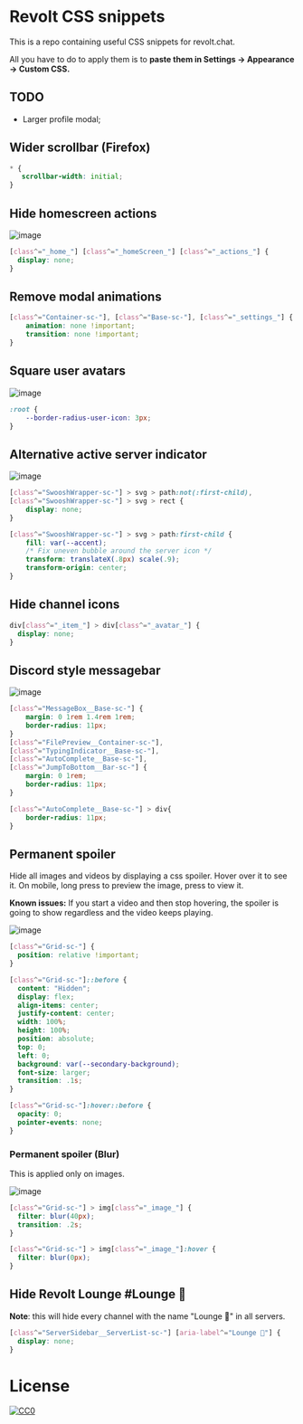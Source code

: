 # Revolt CSS snippets
This is a repo containing useful CSS snippets for revolt.chat.

All you have to do to apply them is to **paste them in Settings -> Appearance -> Custom CSS.**

## TODO
- Larger profile modal;

## Wider scrollbar (Firefox)
```css
* {
   scrollbar-width: initial;
}
```

## Hide homescreen actions
![image](https://github.com/lo-kiss/revolt-css-snippets/assets/115636509/d4af37b7-0e52-4aeb-b494-fda2920b1d74)

```css
[class^="_home_"] [class^="_homeScreen_"] [class^="_actions_"] {
  display: none;
}
```

## Remove modal animations
```css
[class^="Container-sc-"], [class^="Base-sc-"], [class^="_settings_"] {
	animation: none !important;
	transition: none !important;
}
```

## Square user avatars
![image](https://github.com/lo-kiss/revolt-css-snippets/assets/115636509/97319ee8-7f9c-4d64-8fec-a159438511a7)

```css
:root {
    --border-radius-user-icon: 3px;
}
```

## Alternative active server indicator
![image](https://github.com/lo-kiss/revolt-css-snippets/assets/115636509/881afbf7-f275-4ca1-88c5-10e3b8ce7d85)

```css
[class^="SwooshWrapper-sc-"] > svg > path:not(:first-child), 
[class^="SwooshWrapper-sc-"] > svg > rect {
    display: none;
}

[class^="SwooshWrapper-sc-"] > svg > path:first-child {
    fill: var(--accent);
    /* Fix uneven bubble around the server icon */
    transform: translateX(.8px) scale(.9);
    transform-origin: center;
}
```

## Hide channel icons
```css
div[class^="_item_"] > div[class^="_avatar_"] {
  display: none;
}
```

## Discord style messagebar
![image](https://github.com/lo-kiss/revolt-css-snippets/assets/115636509/ef35b964-b943-4be9-b491-ff399a02ab0d)

```css
[class^="MessageBox__Base-sc-"] {
	margin: 0 1rem 1.4rem 1rem;
	border-radius: 11px;
}
[class^="FilePreview__Container-sc-"],
[class^="TypingIndicator__Base-sc-"], 
[class^="AutoComplete__Base-sc-"], 
[class^="JumpToBottom__Bar-sc-"] {
	margin: 0 1rem;
	border-radius: 11px;
}

[class^="AutoComplete__Base-sc-"] > div{
	border-radius: 11px;
}
```

## Permanent spoiler 
Hide all images and videos by displaying a css spoiler. Hover over it to see it.
On mobile, long press to preview the image, press to view it.

**Known issues:** If you start a video and then stop hovering, the spoiler is going to show regardless and the video keeps playing. 

![image](https://github.com/lo-kiss/revolt-css-snippets/assets/115636509/6fc47ed8-af2d-4201-8177-5d7e07829183)

```css
[class^="Grid-sc-"] {
  position: relative !important;
}

[class^="Grid-sc-"]::before {
  content: "Hidden";
  display: flex;
  align-items: center;
  justify-content: center;
  width: 100%;
  height: 100%;
  position: absolute;
  top: 0;
  left: 0;
  background: var(--secondary-background);
  font-size: larger;
  transition: .1s;
}

[class^="Grid-sc-"]:hover::before {
  opacity: 0;
  pointer-events: none;
}
```

### Permanent spoiler (Blur)
This is applied only on images.

![image](https://github.com/lo-kiss/revolt-css-snippets/assets/115636509/142832e7-efc8-40c9-a3bc-bc8567c10b17)

```css
[class^="Grid-sc-"] > img[class^="_image_"] {
  filter: blur(40px);
  transition: .2s;
}

[class^="Grid-sc-"] > img[class^="_image_"]:hover {
  filter: blur(0px);
}
```
## Hide Revolt Lounge #Lounge 🦝
**Note**: this will hide every channel with the name "Lounge 🦝" in all servers.
```css
[class^="ServerSidebar__ServerList-sc-"] [aria-label^="Lounge 🦝"] {
  display: none;
}
```

# License
[![CC0](https://licensebuttons.net/p/zero/1.0/88x31.png)](https://creativecommons.org/publicdomain/zero/1.0/)

